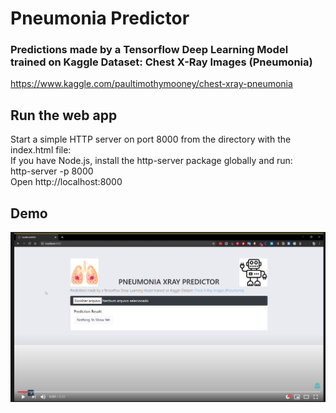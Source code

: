 # Pneumonia Predictor
### Predictions made by a Tensorflow Deep Learning Model trained on Kaggle Dataset: Chest X-Ray Images (Pneumonia)
https://www.kaggle.com/paultimothymooney/chest-xray-pneumonia

## Run the web app
Start a simple HTTP server on port 8000 from the directory with the index.html file:<br>
If you have Node.js, install the http-server package globally and run:<br>
http-server -p 8000<br>
Open http://localhost:8000 <br>

## Demo
[![Demo](imgs/player.png)](https://www.youtube.com/watch?v=qYsVW2vaXRE "Pnemonia Predictor Demo")
